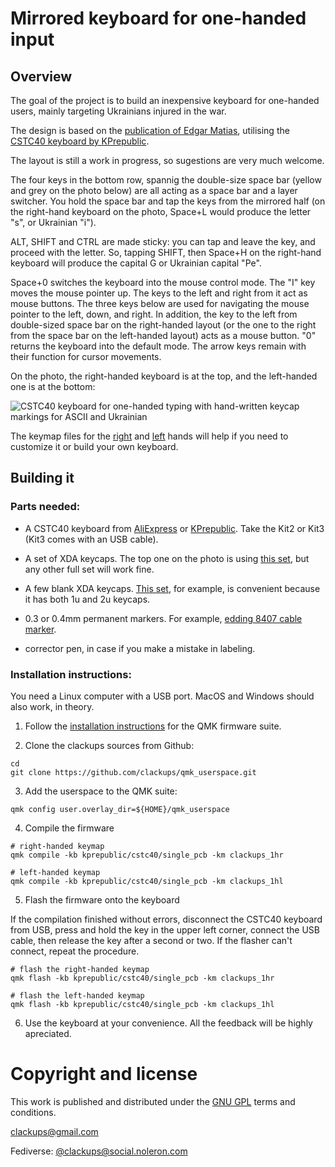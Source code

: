# Mirrored keyboard for one-handed input

## Overview

The goal of the project is to build an inexpensive keyboard for
one-handed users, mainly targeting Ukrainians injured in the war.

The design is based on the [publication of Edgar
Matias](https://www.billbuxton.com/matias93.html), utilising the
[CSTC40 keyboard by
KPrepublic](https://kprepublic.com/products/cstc40-40-rgb-40-hot-swappable-mechanical-keyboard-pcb-programmed-qmk-via-vial-firmware-rgb-switch-underglow-type-c-planck).

The layout is still a work in progress, so sugestions are very much
welcome.

The four keys in the bottom row, spannig the double-size space bar
(yellow and grey on the photo below) are all acting as a space bar and
a layer switcher. You hold the space bar and tap the keys from the
mirrored half (on the right-hand keyboard on the photo, Space+L would
produce the letter "s", or Ukrainian "i").

ALT, SHIFT and CTRL are made sticky: you can tap and leave the key,
and proceed with the letter. So, tapping SHIFT, then Space+H on the
right-hand keyboard will produce the capital G or Ukrainian capital
"Pe".

Space+0 switches the keyboard into the mouse control mode. The "I" key
moves the mouse pointer up. The keys to the left and right from it act
as mouse buttons. The three keys below are used for navigating the
mouse pointer to the left, down, and right. In addition, the key to
the left from double-sized space bar on the right-handed layout (or
the one to the right from the space bar on the left-handed layout)
acts as a mouse button. "0" returns the keyboard into the default
mode. The arrow keys remain with their function for cursor movements.


On the photo, the right-handed keyboard is at the top, and the
left-handed one is at the bottom:

![CSTC40 keyboard for one-handed typing with hand-written
 keycap markings for ASCII and Ukrainian](cstc40_clackups_1hr_1hl.jpg)

The keymap files for the
[right](keyboards/kprepublic/cstc40/single_pcb/keymaps/clackups_1hr/keymap.c)
and
[left](keyboards/kprepublic/cstc40/single_pcb/keymaps/clackups_1hl/keymap.c)
hands will help if you need to customize it or build your own
keyboard.



## Building it


### Parts needed:

* A CSTC40 keyboard from
  [AliExpress](https://www.aliexpress.com/item/1005004702079962.html)
  or
  [KPrepublic](https://kprepublic.com/products/cstc40-40-rgb-40-hot-swappable-mechanical-keyboard-pcb-programmed-qmk-via-vial-firmware-rgb-switch-underglow-type-c-planck). Take
  the Kit2 or Kit3 (Kit3 comes with an USB cable).

* A set of XDA keycaps. The top one on the photo is using [this
  set](https://www.aliexpress.com/item/1005006164294060.html), but any
  other full set will work fine.

* A few blank XDA keycaps. [This
  set](https://www.aliexpress.com/item/1005006562057208.html), for
  example, is convenient because it has both 1u and 2u keycaps.

* 0.3 or 0.4mm permanent markers. For example, [edding 8407 cable
  marker](https://www.edding.com/products/edding-8407-cable-marker/).

* corrector pen, in case if you make a mistake in labeling.


### Installation instructions:

You need a Linux computer with a USB port. MacOS and Windows should also work, in theory.

1. Follow the [installation
instructions](https://docs.qmk.fm/newbs_getting_started) for the QMK
firmware suite.

2. Clone the clackups sources from Github:

```
cd
git clone https://github.com/clackups/qmk_userspace.git
```

3. Add the userspace to the QMK suite:

```
qmk config user.overlay_dir=${HOME}/qmk_userspace
```

4. Compile the firmware

```
# right-handed keymap
qmk compile -kb kprepublic/cstc40/single_pcb -km clackups_1hr

# left-handed keymap
qmk compile -kb kprepublic/cstc40/single_pcb -km clackups_1hl
```

5. Flash the firmware onto the keyboard

If the compilation finished without errors, disconnect the CSTC40
keyboard from USB, press and hold the key in the upper left corner,
connect the USB cable, then release the key after a second or two. If
the flasher can't connect, repeat the procedure.

```
# flash the right-handed keymap
qmk flash -kb kprepublic/cstc40/single_pcb -km clackups_1hr

# flash the left-handed keymap
qmk flash -kb kprepublic/cstc40/single_pcb -km clackups_1hl
```

6. Use the keyboard at your convenience. All the feedback will be
highly apreciated.


# Copyright and license

This work is published and distributed under the [GNU GPL](LICENSE)
terms and conditions.

clackups@gmail.com

Fediverse: [@clackups@social.noleron.com](https://social.noleron.com/@clackups)